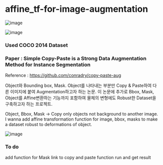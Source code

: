 # affine_tf-for-image-augmentation

![image](https://user-images.githubusercontent.com/65225823/121056068-c83a1a80-c7f8-11eb-954e-c999da4b87d8.png)

![image](https://user-images.githubusercontent.com/65225823/121056199-ef90e780-c7f8-11eb-9777-caf62c6cdd7d.png)

### Used COCO 2014 Dataset

### Paper : Simple Copy-Paste is a Strong Data Augmentation Method for Instance Segmentation
Reference : https://github.com/conradry/copy-paste-aug

Object와 Bounding box, Mask. Object를 나타내는 부분만 Copy & Paste하여 다른 이미지에 붙여 Augmentation하고자 하는 논문.
이 논문에 추가로 Bbox, Mask, Object를 Affine변환하는 기능까지 포함하여 물체의 변형에도 Robust한 Dataset을 구축하고자 하는 프로젝트.

Object, Bbox, Mask -> Copy only objects not background to another image. 
I wanna add affine transformation function for image, bbox, masks to make a dataset robust to deformations of object.

![image](https://user-images.githubusercontent.com/65225823/121056820-91183900-c7f9-11eb-860d-f6f6ce332049.png)


### To do

add function for Mask
link to copy and paste function
run and get result
